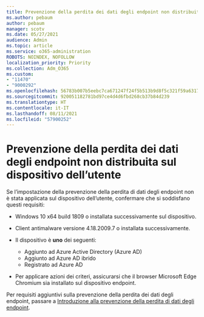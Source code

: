 ```yaml
---
title: Prevenzione della perdita dei dati degli endpoint non distribuita sul dispositivo dell’utente
ms.author: pebaum
author: pebaum
manager: scotv
ms.date: 05/27/2021
audience: Admin
ms.topic: article
ms.service: o365-administration
ROBOTS: NOINDEX, NOFOLLOW
localization_priority: Priority
ms.collection: Adm_O365
ms.custom:
- "11470"
- "9000292"
ms.openlocfilehash: 56783b007b5eebc7ca671247f24f5b513b9d8f5c321f59a63170425c2d376a94
ms.sourcegitcommit: 920051182781bd97ce4d4d6fbd268cb37b84d239
ms.translationtype: HT
ms.contentlocale: it-IT
ms.lasthandoff: 08/11/2021
ms.locfileid: "57900252"
---
```

# <a name="endpoint-dlp-not-deployed-to-users-device"></a>Prevenzione della perdita dei dati degli endpoint non distribuita sul dispositivo dell’utente

Se l’impostazione della prevenzione della perdita di dati degli endpoint non è stata applicata sul dispositivo dell’utente, confermare che si soddisfano questi requisiti:

- Windows 10 x64 build 1809 o installata successivamente sul dispositivo.
- Client antimalware versione 4.18.2009.7 o installata successivamente.
- Il dispositivo è **uno** dei seguenti:
    
    - Aggiunto ad Azure Active Directory (Azure AD)
    - Aggiunto ad Azure AD ibrido
    - Registrato ad Azure AD

- Per applicare azioni dei criteri, assicurarsi che il browser Microsoft Edge Chromium sia installato sul dispositivo endpoint.

Per requisiti aggiuntivi sulla prevenzione della perdita dei dati degli endpoint, passare a [Introduzione alla prevenzione della perdita di dati degli endpoint](https://docs.microsoft.com/microsoft-365/compliance/endpoint-dlp-getting-started#prepare-your-endpoints).